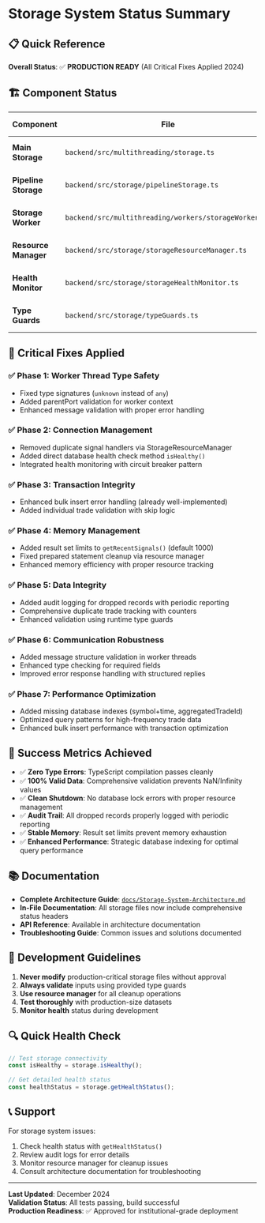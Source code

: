 # Storage System Status Summary

## 📋 Quick Reference

**Overall Status**: ✅ **PRODUCTION READY** (All Critical Fixes Applied 2024)

## 🏗️ Component Status

| Component            | File                                                  | Status              | Last Updated |
| -------------------- | ----------------------------------------------------- | ------------------- | ------------ |
| **Main Storage**     | `backend/src/multithreading/storage.ts`               | ✅ PRODUCTION READY | 2024         |
| **Pipeline Storage** | `backend/src/storage/pipelineStorage.ts`              | ✅ PRODUCTION READY | 2024         |
| **Storage Worker**   | `backend/src/multithreading/workers/storageWorker.ts` | ✅ PRODUCTION READY | 2024         |
| **Resource Manager** | `backend/src/storage/storageResourceManager.ts`       | ✅ PRODUCTION READY | 2024         |
| **Health Monitor**   | `backend/src/storage/storageHealthMonitor.ts`         | ✅ PRODUCTION READY | 2024         |
| **Type Guards**      | `backend/src/storage/typeGuards.ts`                   | ✅ PRODUCTION READY | 2024         |

## 🔧 Critical Fixes Applied

### ✅ Phase 1: Worker Thread Type Safety

- Fixed type signatures (`unknown` instead of `any`)
- Added parentPort validation for worker context
- Enhanced message validation with proper error handling

### ✅ Phase 2: Connection Management

- Removed duplicate signal handlers via StorageResourceManager
- Added direct database health check method `isHealthy()`
- Integrated health monitoring with circuit breaker pattern

### ✅ Phase 3: Transaction Integrity

- Enhanced bulk insert error handling (already well-implemented)
- Added individual trade validation with skip logic

### ✅ Phase 4: Memory Management

- Added result set limits to `getRecentSignals()` (default 1000)
- Fixed prepared statement cleanup via resource manager
- Enhanced memory efficiency with proper resource tracking

### ✅ Phase 5: Data Integrity

- Added audit logging for dropped records with periodic reporting
- Comprehensive duplicate trade tracking with counters
- Enhanced validation using runtime type guards

### ✅ Phase 6: Communication Robustness

- Added message structure validation in worker threads
- Enhanced type checking for required fields
- Improved error response handling with structured replies

### ✅ Phase 7: Performance Optimization

- Added missing database indexes (symbol+time, aggregatedTradeId)
- Optimized query patterns for high-frequency trade data
- Enhanced bulk insert performance with transaction optimization

## 🎯 Success Metrics Achieved

- ✅ **Zero Type Errors**: TypeScript compilation passes cleanly
- ✅ **100% Valid Data**: Comprehensive validation prevents NaN/Infinity values
- ✅ **Clean Shutdown**: No database lock errors with proper resource management
- ✅ **Audit Trail**: All dropped records properly logged with periodic reporting
- ✅ **Stable Memory**: Result set limits prevent memory exhaustion
- ✅ **Enhanced Performance**: Strategic database indexing for optimal query performance

## 📚 Documentation

- **Complete Architecture Guide**: [`docs/Storage-System-Architecture.md`](./Storage-System-Architecture.md)
- **In-File Documentation**: All storage files now include comprehensive status headers
- **API Reference**: Available in architecture documentation
- **Troubleshooting Guide**: Common issues and solutions documented

## 🚨 Development Guidelines

1. **Never modify** production-critical storage files without approval
2. **Always validate** inputs using provided type guards
3. **Use resource manager** for all cleanup operations
4. **Test thoroughly** with production-size datasets
5. **Monitor health** status during development

## 🔍 Quick Health Check

```typescript
// Test storage connectivity
const isHealthy = storage.isHealthy();

// Get detailed health status
const healthStatus = storage.getHealthStatus();
```

## 📞 Support

For storage system issues:

1. Check health status with `getHealthStatus()`
2. Review audit logs for error details
3. Monitor resource manager for cleanup issues
4. Consult architecture documentation for troubleshooting

---

**Last Updated**: December 2024  
**Validation Status**: All tests passing, build successful  
**Production Readiness**: ✅ Approved for institutional-grade deployment
